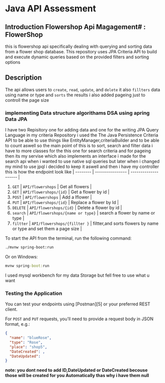 # **Java API Assessment**

## **Introduction Flowershop Api Magagement**# : FlowerShop 
  this is flowershop api specifically dealing with querying and sorting data from a flower shop database. This repository uses JPA Criteria API to build and execute dynamic queries based on the provided filters and sorting options
## Description

The api allows users to `create`, `read`, `update`, and `delete` it also `fillters`  data using name or type and `sorts` the results i also added pageing just to controll the page size

### implementing  Data structure algorithams DSA using apring Data JPA
 I have two Repisitory one for adding data and one for the writing JPA Query Language
in  my criteria Repository i used the The Java Persistence Criteria API to be able to use things like EntityManager,criteriaBuilder and to be able to count aswell   so the main point of this is  to sort, search  and filter data 
i have to more classes for the this one for search criteria and for pageing 
then its my servise which also implements an interface i made for the search api when i wanted to use  native sql queries but later when i changed my mind to use jpql i decided to keep it aswell
and then i have  my controller 
this is how the endpoint  look like 
| -------- | ---------------- | -------------------- |
1. `GET`    | `API/flowershops`      | Get all flowers         |
2. `GET`    | `API/flowershops/{id}` | Get a flower by id     |
3. `POST`   | `API/flowershops`      | Add a Iflower          |
4. `PUT`    | `API/flowershops/{id}` | Replace a flower by Id |
5. `DELETE` | `API/flowershops/{id}` | Delete a flower by id  |
6. `search` | `API/flowershops/{name or type}` | search a flower by name or type  |
7. `filtter` | `API/flowershops/{fillter }` | filtter,and sorts  flowers by name or type and set them a page size  |

To start the API from the terminal, run the following command:

```sh
./mvnw spring-boot:run
```

Or on Windows:

```cmd
mvnw spring-boot:run
```

I used mysql workbench for my data Storage but fell free to use what u want

### Testing the Application

You can test your endpoints using [Postman][5] or your preferred REST client.

For `POST` and `PUT` requests, you'll need to provide a request body in JSON format, e.g.:

```json
{
  "name": "blueRose",
  "type": "Rose",
  "place": "shop5",
  "DateCreated": ,
  "DateUpdated": 
}
```
**note: you dont need to add ID,DateUpdated or DateCreated becouse those will be created for you Automatically  thas why i have them null**

[1]: https://docs.spring.io/spring-framework/docs/current/javadoc-api/org/springframework/stereotype/Repository.html
[2]: https://docs.spring.io/spring-framework/docs/current/javadoc-api/org/springframework/stereotype/Service.html
[3]: https://docs.spring.io/spring-framework/docs/current/javadoc-api/org/springframework/web/bind/annotation/RestController.html
[4]: https://www.postman.com
